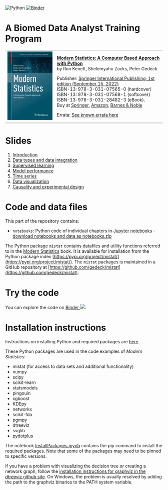 <!-- TODO: 
- Notebook 7: Shapley values, reference and description dataset, warnings on column names 
- Notebook 8: Text mining to use to two or three other datasets, Bayesian Network require Bioreactor dataset
-->

![Python](https://github.com/gedeck/mistat-code-solutions/actions/workflows/run-notebooks.yml/badge.svg)
[![Binder](https://mybinder.org/badge_logo.svg)](https://mybinder.org/v2/gh/gedeck/mistat-code-solutions/binder-modern-statistics?labpath=BioMed_DataAnalyst_Course%2Fnotebooks%2Findex.ipynb)

# A Biomed Data Analyst Training Program
<table>
<tr>
<td>
  <a href="../ModernStatistics/"><img src="../img/ModernStatistics.png" width=250></a>
</td>
<td>
  <p>
    <b><a href="../ModernStatistics/">Modern Statistics: A Computer Based Approach with Python</a></b><br>
    by Ron Kenett, Shelemyahu Zacks, Peter Gedeck
  </p>


  <p>
    Publisher: <a href="https://link.springer.com/book/10.1007/978-3-031-07566-7">Springer International Publishing; 1st edition (September 15, 2022)</a><br>
    ISBN-13: 978-3-031-07565-0 (hardcover)<br>
    ISBN-13: 978-3-031-07568-1 (softcover)<br>
    ISBN-13: 978-3-031-28482-3 (eBook).<br>
    Buy at 
    <a href="https://link.springer.com/book/10.1007/978-3-031-07566-7">Springer</a>, 
    <a href="https://www.amazon.com/Modern-Statistics-Computer-Based-Technology-Engineering/dp/303107565X/">Amazon</a>, 
    <a href="https://www.barnesandnoble.com/w/modern-statistics-ron-kenett/1141391736">Barnes & Noble</a>
  </p>

  <p>Errata: <a href="../ModernStatistics/errata">See known errata here</a></p>
</td>
</tr>
</table>

# Slides

1. <a href="slides/1. Kenett Biomed intro.pdf">Introduction</a>
2. <a href="slides/2. Kenett Biomed Data Integration.pdf">Data types and data integration</a>
3. <a href="slides/3. Kenett Biomed Supervised Learning.pdf">Supervised learning</a>
4. <a href="slides/4. Kenett Biomed Model Performance.pdf">Model performance</a>
5. <a href="slides/5. Kenett Biomed Time Series.pdf">Time series</a>
6. <a href="slides/6. Kenett Biomed Data Visualization.pdf">Data visualization</a>
7. <a href="slides/7. Kenett Biomed Causality and DOE.pdf">Causality and experimental design</a>

# Code and data files

This part of the repository contains:

- `notebooks`: Python code of individual chapters in 
  [Jupyter notebooks](https://github.com/gedeck/mistat-code-solutions/new/main/BioMed_DataAnalyst_Course/notebooks) - 
  [download notebooks and data as notebooks.zip](notebooks.zip)

The Python package `mistat` contains datafiles and utility functions referred to in the <a href="ModernStatistics">Modern Statistics</a> book. It is available 
for installation from the Python package index [https://pypi.org/project/mistat/](https://pypi.org/project/mistat/).
The `mistat` packages is maintained in a GitHub repository at [https://github.com/gedeck/mistat](https://github.com/gedeck/mistat).

# Try the code
You can explore the code on <a href="https://mybinder.org/v2/gh/gedeck/mistat-code-solutions/binder-modern-statistics?labpath=BioMed_DataAnalyst_Course%2Fnotebooks%2Findex.ipynb" target="_blank">Binder <img src="https://mybinder.org/badge_logo.svg"></a>.

# Installation instructions
Instructions on installing Python and required packages are <a href="../doc/installPython">here</a>.

These Python packages are used in the code examples of _Modern Statistics_: 
- mistat (for access to data sets and additional functionality)
- numpy 
- scipy 
- scikit-learn
- statsmodels
- pingouin
- xgboost
- KDEpy
- networkx
- scikit-fda
- pgmpy
- dtreeviz
- svglib
- pydotplus

The notebook [InstallPackages.ipynb](../ModernStatistics/InstallPackages.ipynb) contains the pip command to install the required packages. Note that some of the packages may need to be pinned to specific versions.

If you have a problem with visualizing the decision tree or creating a network graph, follow the [installation instructions for graphviz in the dtreeviz github site](https://github.com/parrt/dtreeviz). On Windows, the problem is usually resolved by adding the path to the graphviz binaries to the PATH system variable.



